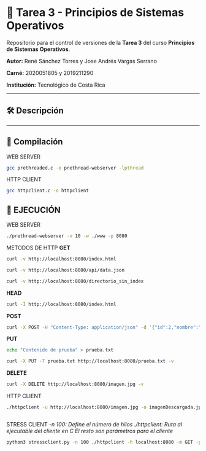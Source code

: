 # 🧠 Tarea 3 - Principios de Sistemas Operativos

Repositorio para el control de versiones de la **Tarea 3** del curso **Principios de Sistemas Operativos**.

**Autor:** René Sánchez Torres y Jose Andrés Vargas Serrano

**Carné:** 2020051805 y 2019211290

**Institución:** Tecnológico de Costa Rica

---

## 🛠️ Descripción


---

## 🚀 Compilación

WEB SERVER
```bash
gcc prethreaded.c -o prethread-webserver -lpthread
```
HTTP CLIENT
```bash
gcc httpclient.c -o httpclient
```
## 🦾 EJECUCIÓN 
WEB SERVER
```bash
./prethread-webserver -n 10 -w ./www -p 8080
```

METODOS DE HTTP 
**GET**
```bash
curl -v http://localhost:8080/index.html
```
```bash
curl -v http://localhost:8080/api/data.json
```
```bash
curl -v http://localhost:8080/directorio_sin_index
```

**HEAD**
```bash
curl -I http://localhost:8080/index.html
```
**POST**
```bash
curl -X POST -H "Content-Type: application/json" -d '{"id":2,"nombre":"Rene","puesto":"QA"}' http://localhost:8080/api/data.json -v
```

**PUT**
```bash
echo "Contenido de prueba" > prueba.txt
```
```bash
curl -X PUT -T prueba.txt http://localhost:8080/prueba.txt -v
```

**DELETE**
```bash
curl -X DELETE http://localhost:8080/imagen.jpg -v
```

HTTP CLIENT
```bash
./httpclient -u http://localhost:8080/imagen.jpg -o imagenDescargada.jpg
```
```bash
```
STRESS CLIENT
*-n 100: Define el número de hilos*
*./httpclient: Ruta al ejecutable del cliente en C*
*El resto son parámetros para el cliente*
```bash
python3 stressclient.py -n 100 ./httpclient -h localhost:8080 -m GET -p /
```

